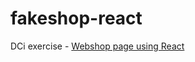 # fakeshop-react
DCi exercise - [Webshop page using React](https://in-roma.github.io/fakeshop-react/)
